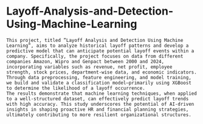 # Layoff-Analysis-and-Detection-Using-Machine-Learning
	This project, titled ”Layoff Analysis and Detection Using Machine Learning”, aims to analyze historical layoff patterns and develop a predictive model that can anticipate potential layoff events within a company. Specifically, the project focuses on data from different companies Amazon, Wipro and Genpact between 2000 and 2024, incorporating variables such as revenue, net profit, employee strength, stock prices, department-wise data, and economic indicators. Through data preprocessing, feature engineering, and model training, we build and validate a classification model—primarily using XGBoost to determine the likelihood of a layoff occurrence.
	The results demonstrate that machine learning techniques, when applied to a well-structured dataset, can effectively predict layoff trends with high accuracy. This study underscores the potential of AI-driven insights in shaping proactive HR and financial planning strategies, ultimately contributing to more resilient organizational structures.
